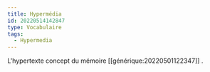 ```yaml
---
title: Hypermédia
id: 20220514142847
type: Vocabulaire
tags:
  - Hypermedia
---
```


L'hypertexte concept du mémoire [[générique:20220501122347]] .
